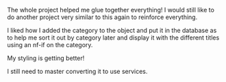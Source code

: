 The whole project helped me glue together everything!
I would still like to do another project very similar to this again to
 reinforce everything.

I liked how I added the category to the object and put it in the database 
as to help me sort it out by category later and display it with the different 
titles using an nf-if on the category.

My styling is getting better!

I still need to master converting it to use services.


 